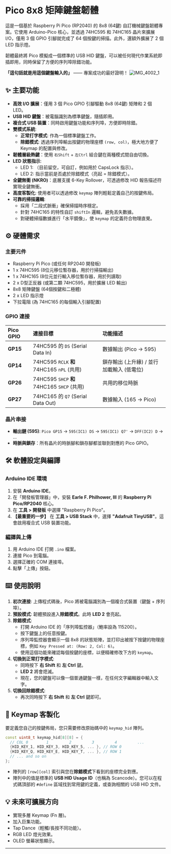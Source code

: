 # Pico 8x8 矩陣鍵盤韌體

這是一個基於 Raspberry Pi Pico (RP2040) 的 8x8 (64鍵) 自訂機械鍵盤韌體專案。它使用 Arduino-Pico 核心，並透過 74HC595 和 74HC165 晶片來擴展 I/O，僅用 3 個 GPIO 引腳就完成了 64 個按鍵的掃描。此外，還額外擴展了 2 個 LED 指示燈。

韌體最終將 Pico 模擬成一個標準的 USB HID 鍵盤，可以被任何現代作業系統即插即用，同時保留了方便的序列埠除錯功能。

**「這句話就是用這個鍵盤輸入的」** —— 專案成功的最好證明！
![IMG_4002_1](https://github.com/user-attachments/assets/d10c366f-58a8-4c06-ac24-98be96287352)

## ✨ 主要功能

*   **高效 I/O 擴展**：僅用 3 個 Pico GPIO 引腳驅動 8x8 (64鍵) 矩陣和 2 個 LED。
*   **USB HID 鍵盤**：被電腦識別為標準鍵盤，隨插即用。
*   **複合式 USB 裝置**：同時啟用鍵盤功能和序列埠，方便即時除錯。
*   **雙模式系統**:
    *   **正常打字模式**: 作為一個標準鍵盤工作。
    *   **除錯模式**: 透過序列埠輸出按鍵的物理座標 `(row, col)`，極大地方便了 Keymap 的配置與修改。
*   **韌體層級熱鍵**：使用 `右Shift` + `左Ctrl` 組合鍵在兩種模式間自由切換。
*   **LED 狀態指示**:
    *   LED 1: （目前留空，可自訂，例如用於 CapsLock 指示）。
    *   LED 2: 指示當前是否處於除錯模式（亮起 = 除錯模式）。
*   **全鍵無衝 (NKRO)**：底層支援 6-Key Rollover，可透過修改 HID 報告描述符實現全鍵無衝。
*   **高度客製化**: 使用者可以透過修改 `keymap` 陣列輕鬆定義自己的按鍵佈局。
*   **可靠的掃描邏輯**:
    *   採用「二段式脈衝」確保掃描時序穩定。
    *   針對 74HC165 的特性自訂 `shiftIn` 邏輯，避免丟失數據。
    *   對硬體掃描數據進行「水平鏡像」，使 `keymap` 的定義符合物理直覺。

## ⚙️ 硬體需求

### 主要元件
*   Raspberry Pi Pico (或任何 RP2040 開發板)
*   1 x 74HC595 (8位元移位暫存器，用於行掃描輸出)
*   1 x 74HC165 (8位元並行輸入移位暫存器，用於列讀取)
*   2 x D型正反器 (或第二顆 74HC595，用於擴展 LED 輸出)
*   8x8 矩陣鍵盤 (64個按鍵和二極體)
*   2 x LED 指示燈
*   下拉電阻 (為 74HC165 的每個輸入引腳配置)

### GPIO 連接

| Pico GPIO | 連接目標                                        | 功能描述                                   |
| :-------- | :---------------------------------------------- | :----------------------------------------- |
| **GP15**  | 74HC595 的 `DS` (Serial Data In)                | 數據輸出 (Pico -> 595)                     |
| **GP14**  | 74HC595 `RCLK` **和** 74HC165 `nPL` (共用)      | 鎖存輸出 (上升緣) / 並行加載輸入 (低電位) |
| **GP26**  | 74HC595 `SHCP` **和** 74HC165 `SHCP` (共用)      | 共用的移位時脈                             |
| **GP27**  | 74HC165 的 `Q7` (Serial Data Out)               | 數據輸入 (165 -> Pico)                     |

### 晶片串接
*   **輸出鏈 (595)**: `Pico GP15` -> `595(IC1) DS` -> `595(IC1) Q7'` -> `DFF(IC2) D` -> ...
*   **時脈與鎖存**：所有晶片的時脈腳和鎖存腳都並聯到對應的 Pico GPIO。

## 🛠️ 軟體設定與編譯

### Arduino IDE 環境
1.  安裝 **Arduino IDE**。
2.  在「開發板管理器」中，安裝 **Earle F. Philhower, III** 的 **Raspberry Pi Pico/RP2040** 核心。
3.  在 **工具 > 開發板** 中選擇 "Raspberry Pi Pico"。
4.  **【最重要的一步】** 在 **工具 > USB Stack** 中，選擇 **"Adafruit TinyUSB"**。這會啟用複合式 USB 裝置功能。

### 編譯與上傳
1.  用 Arduino IDE 打開 `.ino` 檔案。
2.  連接 Pico 到電腦。
3.  選擇正確的 COM 連接埠。
4.  點擊「上傳」按鈕。

## ⌨️ 使用說明

1.  **初次連接**: 上傳程式碼後，Pico 將被電腦識別為一個複合式裝置（鍵盤 + 序列埠）。
2.  **預設模式**: 韌體預設進入**除錯模式**。此時 **LED 2** 會亮起。
3.  **除錯模式**:
    *   打開 Arduino IDE 的「序列埠監控器」（鮑率設為 115200）。
    *   按下鍵盤上的任意按鍵。
    *   序列埠監控器會顯示一個 8x8 的狀態矩陣，並打印出被按下按鍵的物理座標，例如 `Key Pressed at: (Row: 2, Col: 6)`。
    *   使用這個功能來確認每個按鍵的座標，以便精確修改下方的 `keymap`。
4.  **切換到正常打字模式**:
    *   同時按下 **右 Shift** 和 **左 Ctrl** 鍵。
    *   **LED 2** 將會熄滅。
    *   現在，您的鍵盤可以像一個普通鍵盤一樣，在任何文字編輯器中輸入文字。
5.  **切換回除錯模式**:
    *   再次同時按下 **右 Shift** 和 **左 Ctrl** 鍵即可。

## 📝 Keymap 客製化

要定義您自己的按鍵佈局，您只需要修改原始碼中的 `keymap_hid` 陣列。

```cpp
const uint8_t keymap_hid[8][8] = {
  // COL 0        1         2         3         4         ...
  {HID_KEY_1, HID_KEY_3, HID_KEY_5, ... }, // ROW 0
  {HID_KEY_Q, HID_KEY_E, HID_KEY_T, ... }, // ROW 1
  // ... and so on
};
```
*   陣列的 `[row][col]` 索引與您在**除錯模式**下看到的座標完全對應。
*   陣列中的值是標準的 **USB HID Usage ID**（也稱為 Scancode）。您可以在程式碼頂部的 `#define` 區域找到常用鍵的定義，或查詢相關的 USB HID 文件。

## 💡 未來可擴展方向

*   實現多層 Keymap (Fn 層)。
*   加入巨集功能。
*   Tap Dance（輕觸/長按不同功能）。
*   RGB LED 燈光效果。
*   OLED 螢幕狀態顯示。

---
